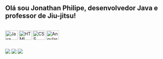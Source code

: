 ## Olá sou Jonathan Philipe, desenvolvedor Java e professor de Jiu-jitsu!

<div style="display: inline_block">
	<br />
	<img align="center" alt="Java" height="30" width="40"  src="https://cdn.jsdelivr.net/gh/devicons/devicon/icons/java/java-original.svg" />
	<img align="center" alt="HTML" height="30" width="40" src="https://cdn.jsdelivr.net/gh/devicons/devicon/icons/html5/html5-original.svg" />
	<img align="center" alt="CSS" height="30" width="40" src="https://cdn.jsdelivr.net/gh/devicons/devicon/icons/css3/css3-original.svg" />
	<img align="center" alt="Angular" height="30" width="40" src="https://cdn.jsdelivr.net/gh/devicons/devicon/icons/angularjs/angularjs-original.svg" />
</div>

##

<div>
	<a href="https://www.instagram.com/philipe.jonathan/" target="_blank"><img src="https://img.shields.io/badge/Instagram-E4405F?style=for-the-badge&logo=instagram&logoColor=white"></a>
	<a href="https://www.linkedin.com/in/jonathan-philipe-07043849/" target="_blank"><img src="https://img.shields.io/badge/LinkedIn-0077B5?style=for-the-badge&logo=linkedin&logoColor=white"></a>
	<a href="http://www.jonathanphilipe.com.br" target="_blank"><img src="https://img.shields.io/website-up-down-green-red/http/monip.org.svg"></a>
</div>
